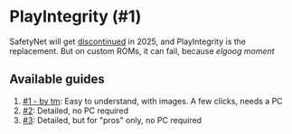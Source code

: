 # PlayIntegrity (#1)
SafetyNet will get [discontinued](https://developer.android.com/privacy-and-security/safetynet/deprecation-timeline#safetynet_attestation_deprecation_timeline) in 2025, and PlayIntegrity is the replacement. But on custom ROMs, it can fail, because *elgoog moment*

## Available guides
1. [#1 - by tm](https://rentry.org/pifguide_laurel): Easy to understand, with images. A few clicks, needs a PC
2. [#2](/help/pif-auto): Detailed, no PC required
3. [#3](/help/pif-diy): Detailed, but for "pros" only, no PC required
